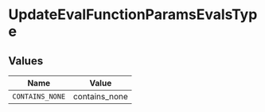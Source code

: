 # UpdateEvalFunctionParamsEvalsType


## Values

| Name            | Value           |
| --------------- | --------------- |
| `CONTAINS_NONE` | contains_none   |